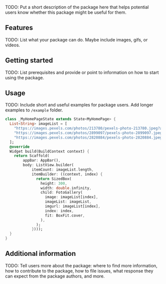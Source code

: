 <!-- 
This README describes the package. If you publish this package to pub.dev,
this README's contents appear on the landing page for your package.

For information about how to write a good package README, see the guide for
[writing package pages](https://dart.dev/guides/libraries/writing-package-pages). 

For general information about developing packages, see the Dart guide for
[creating packages](https://dart.dev/guides/libraries/create-library-packages)
and the Flutter guide for
[developing packages and plugins](https://flutter.dev/developing-packages). 
-->

TODO: Put a short description of the package here that helps potential users
know whether this package might be useful for them.

## Features

TODO: List what your package can do. Maybe include images, gifs, or videos.

## Getting started

TODO: List prerequisites and provide or point to information on how to
start using the package.

## Usage

TODO: Include short and useful examples for package users. Add longer examples
to `/example` folder. 

```dart
class _MyHomePageState extends State<MyHomePage> {
  List<String> imageList = [
    "https://images.pexels.com/photos/213780/pexels-photo-213780.jpeg?auto=compress&cs=tinysrgb&dpr=1&w=500",
    "https://images.pexels.com/photos/2899097/pexels-photo-2899097.jpeg?auto=compress&cs=tinysrgb&dpr=1&w=500",
    "https://images.pexels.com/photos/2820884/pexels-photo-2820884.jpeg?auto=compress&cs=tinysrgb&dpr=1&w=500",
  ];
  @override
  Widget build(BuildContext context) {
    return Scaffold(
        appBar: AppBar(),
        body: ListView.builder(
            itemCount: imageList.length,
            itemBuilder: ((context, index) {
              return SizedBox(
                height: 300,
                width: double.infinity,
                child: FotoGallery(
                  image: imageList[index],
                  imageList: imageList,
                  imgurl: imageList[index],
                  index: index,
                  fit: BoxFit.cover,
                ),
              );
            })));
  }
}
```

## Additional information

TODO: Tell users more about the package: where to find more information, how to 
contribute to the package, how to file issues, what response they can expect 
from the package authors, and more.
